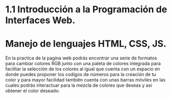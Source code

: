 # 1.1 Introducción a la Programación de Interfaces Web.

# Manejo de lenguajes HTML, CSS, JS.

En la practica de la pagina web podrás encontrar una serie de formatos para cambiar colores RGB junto con una paleta de colores integrada para facilitar la selección de los colores al igual que cuenta con un espacio en donde puedes proponer los codigos de números para la creación de tu color y para mayor facilidad también cuenta con unas barras móviles en las cuales podrás interactuar para la mezcla de colores que deseas y así obtener el color deseado. 
